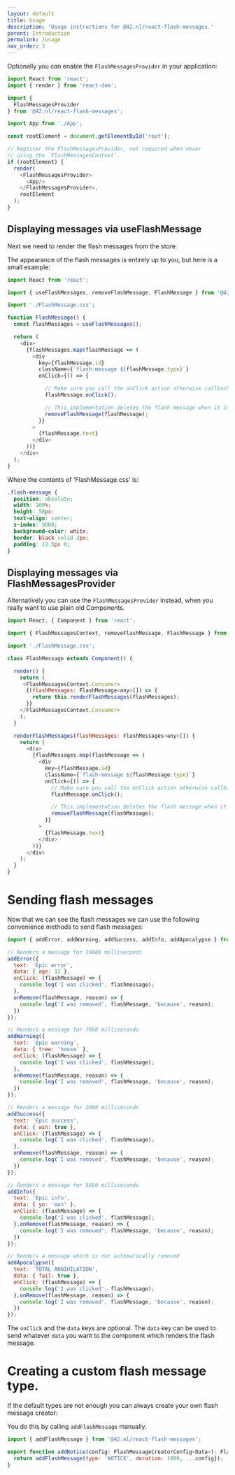```yaml
---
layout: default
title: Usage
description: 'Usage instructions for @42.nl/react-flash-messages.'
parent: Introduction
permalink: /usage
nav_order: 3
---
```


Optionally you can enable the `FlashMessagesProvider` in your application:

```js
import React from 'react';
import { render } from 'react-dom';

import {
  FlashMessagesProvider
} from '@42.nl/react-flash-messages';

import App from './App';

const rootElement = document.getElementById('root');

// Register the FlashMessagesProvider, not required when never 
// using the `FlashMessagesContext`.
if (rootElement) {
  render(
    <FlashMessagesProvider>
      <App/>
    </FlashMessagesProvider>,
    rootElement
  );
}
```

## Displaying messages via useFlashMessage

Next we need to render the flash messages from the store. 

The appearance of the flash messages is entirely up to you, but here is a small example:

```js
import React from 'react';

import { useFlashMessages, removeFlashMessage, FlashMessage } from '@42.nl/react-flash-messages';

import './FlashMessage.css';

function FlashMessage() {
  const flashMessages = useFlashMessages();

  return (
    <div>
      {flashMessages.map(flashMessage => (
        <div
          key={flashMessage.id}
          className={`flash-message ${flashMessage.type}`}
          onClick={() => {

            // Make sure you call the onClick action otherwise callbacks will not work.
            flashMessage.onClick();

            // This implementation deletes the flash message when it is clicked.
            removeFlashMessage(flashMessage);
          }}
        >
          {flashMessage.text}
        </div>
      ))}
    </div>
  );
}
```

Where the contents of 'FlashMessage.css' is:

```css
.flash-message {
  position: absolute;
  width: 100%;
  height: 50px;
  text-align: center;
  z-index: 9000;
  background-color: white;
  border: black solid 2px;
  padding: 12.5px 0;
}
```

## Displaying messages via FlashMessagesProvider

Alternatively you can use the `FlashMessagesProvider` instead, when
you really want to use plain old Components.

```js
import React, { Component } from 'react';

import { FlashMessagesContext, removeFlashMessage, FlashMessage } from '@42.nl/react-flash-messages';

import './FlashMessage.css';

class FlashMessage extends Component() {

  render() {
    return (
     <FlashMessagesContext.Consumer>
      {(flashMessages: FlashMessage<any>[]) => {
        return this.renderFlashMessages(flashMessages);
      }}
    </FlashMessagesContext.Consumer>
    );
  }

  renderFlashMessages(flashMessages: FlashMessages<any>[]) {
    return (
      <div>
        {flashMessages.map(flashMessage => (
          <div
            key={flashMessage.id}
            className={`flash-message ${flashMessage.type}`}
            onClick={() => {
              // Make sure you call the onClick action otherwise callbacks will not work.
              flashMessage.onClick();

              // This implementation deletes the flash message when it is clicked.
              removeFlashMessage(flashMessage);
            }}
          >
            {flashMessage.text}
          </div>
        ))}
      </div>
    );
  }
}
```

# Sending flash messages

Now that we can see the flash messages we can use the following convenience methods to send flash messages:

```js
import { addError, addWarning, addSuccess, addInfo, addApocalypse } from '@42.nl/react-flash-messages';

// Renders a message for 10000 milliseconds
addError({ 
  text: 'Epic error', 
  data: { age: 12 }, 
  onClick: (flashMessage) => {
    console.log('I was clicked', flashmessage);
  },
  onRemove(flashMessage, reason) => {
    console.log('I was removed', flashMessage, 'because', reason);
  })
});

// Renders a message for 7000 milliseconds
addWarning({ 
  text: 'Epic warning', 
  data: { tree: 'house' }, 
  onClick: (flashMessage) => {
    console.log('I was clicked', flashMessage);
  },
  onRemove(flashMessage, reason) => {
    console.log('I was removed', flashMessage, 'because', reason);
  })
});

// Renders a message for 2000 milliseconds
addSuccess({ 
  text: 'Epic success', 
  data: { win: true }, 
  onClick: (flashMessage) => {
    console.log('I was clicked', flashMessage);
  },
  onRemove(flashMessage, reason) => {
    console.log('I was removed', flashMessage, 'because', reason);
  })
});

// Renders a message for 5000 milliseconds
addInfo({ 
  text: 'Epic info', 
  data: { yo: 'man' }, 
  onClick: (flashMessage) => {
    console.log('I was clicked', flashMessage);
  },onRemove(flashMessage, reason) => {
    console.log('I was removed', flashMessage, 'because', reason);
  })
});

// Renders a message which is not automatically removed
addApocalypse({ 
  text: 'TOTAL ANNIHILATION', 
  data: { fail: true }, 
  onClick: (flashMessage) => {
    console.log('I was clicked', flashMessage);
  },onRemove(flashMessage, reason) => {
    console.log('I was removed', flashMessage, 'because', reason);
  })
});
```

The `onClick` and the `data` keys are optional. The `data`
key can be used to send whatever `data` you want to the
component which renders the flash message.

# Creating a custom flash message type.

If the default types are not enough you can always create your own flash message creator:

You do this by calling `addFlashMessage` manually.

```js
import { addFlashMessage } from '@42.nl/react-flash-messages';

export function addNotice(config: FlashMessageCreatorConfig<Data>): FlashMessage<Data> {
  return addFlashMessage(type: 'NOTICE', duration: 1000, ...config});
}
```
